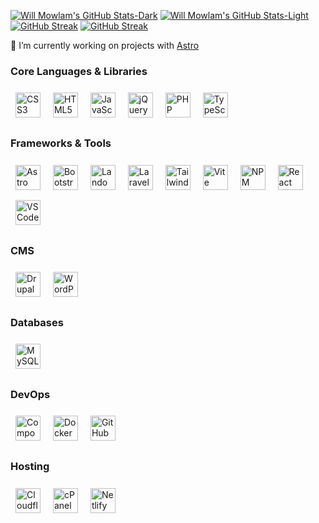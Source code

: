 [![Will Mowlam's GitHub Stats-Dark](https://github-readme-stats.vercel.app/api?username=willmowlam&hide_border=true&show_icons=true&theme=dark&bg_color=00000000#gh-dark-mode-only)](#gh-dark-mode-only)
[![Will Mowlam's GitHub Stats-Light](https://github-readme-stats.vercel.app/api?username=willmowlam&hide_border=true&show_icons=true&theme=default#gh-light-mode-only)](#gh-light-mode-only)
[![GitHub Streak](https://github-readme-streak-stats.herokuapp.com?user=willmowlam&theme=github-dark&hide_border=true&date_format=j%20M%5B%20Y%5D&hide_current_streak=true&hide_longest_streak=true#gh-dark-mode-only)](#gh-dark-mode-only)
[![GitHub Streak](https://github-readme-streak-stats.herokuapp.com?user=willmowlam&theme=transparent&hide_border=true&date_format=j%20M%5B%20Y%5D&hide_current_streak=true&hide_longest_streak=true#gh-light-mode-only)](#gh-light-mode-only)

<!-- 🔭 Working on [devOpps](https://github.com/jilloreilly/devopps) -->

🔭 I’m currently working on projects with [Astro](https://astro.build/)

### Core Languages & Libraries
<p>
  <a href="https://developer.mozilla.org/en-US/docs/Web/CSS" target="_blank" rel="noreferrer" title="CSS3"><img src="https://cdn.simpleicons.org/css3/1572B6" alt="CSS3" width="40" height="40" style="margin: 8px;" /></a>
  <a href="https://developer.mozilla.org/en-US/docs/Web/HTML" target="_blank" rel="noreferrer" title="HTML5"><img src="https://cdn.simpleicons.org/html5/E34F26" alt="HTML5" width="40" height="40" style="margin: 8px;" /></a>
  <a href="https://developer.mozilla.org/en-US/docs/Web/JavaScript" target="_blank" rel="noreferrer" title="JavaScript"><img src="https://cdn.simpleicons.org/javascript/F7DF1E" alt="JavaScript" width="40" height="40" style="margin: 8px;" /></a>
  <a href="https://jquery.com/" target="_blank" rel="noreferrer" title="jQuery"><img src="https://cdn.simpleicons.org/jquery/0769AD" alt="jQuery" width="40" height="40" style="margin: 8px;" /></a>
  <a href="https://www.php.net/" target="_blank" rel="noreferrer" title="PHP"><img src="https://cdn.simpleicons.org/php/777BB4" alt="PHP" width="40" height="40" style="margin: 8px;" /></a>
  <a href="https://www.typescriptlang.org/" target="_blank" rel="noreferrer" title="TypeScript"><img src="https://cdn.simpleicons.org/typescript/3178C6" alt="TypeScript" width="40" height="40" style="margin: 8px;" /></a>
</p>

### Frameworks & Tools
<p>
  <a href="https://astro.build/" target="_blank" rel="noreferrer" title="Astro"><img src="https://cdn.simpleicons.org/astro/black" alt="Astro" width="40" height="40" style="margin: 8px;" /></a>
  <a href="https://getbootstrap.com/" target="_blank" rel="noreferrer" title="Bootstrap"><img src="https://cdn.simpleicons.org/bootstrap/7952B3" alt="Bootstrap" width="40" height="40" style="margin: 8px;" /></a>
  <a href="https://lando.dev/" target="_blank" rel="noreferrer" title="Lando"><img src="https://docs.lando.dev/images/icon.svg" alt="Lando" width="40" height="40" style="margin: 8px;" /></a>
  <a href="https://laravel.com/" target="_blank" rel="noreferrer" title="Laravel"><img src="https://cdn.simpleicons.org/laravel/FF2D20" alt="Laravel" width="40" height="40" style="margin: 8px;" /></a>
  <a href="https://tailwindcss.com/" target="_blank" rel="noreferrer" title="Tailwind CSS"><img src="https://cdn.simpleicons.org/tailwindcss/06B6D4" alt="Tailwind CSS" width="40" height="40" style="margin: 8px;" /></a>
  <a href="https://vitejs.dev/" target="_blank" rel="noreferrer" title="Vite"><img src="https://cdn.simpleicons.org/vite/646CFF" alt="Vite" width="40" height="40" style="margin: 8px;" /></a>
  <a href="https://www.npmjs.com/" target="_blank" rel="noreferrer" title="NPM"><img src="https://cdn.simpleicons.org/npm/CB3837" alt="NPM" width="40" height="40" style="margin: 8px;" /></a>
  <a href="https://reactjs.org/" target="_blank" rel="noreferrer" title="React"><img src="https://cdn.simpleicons.org/react/61DAFB" alt="React" width="40" height="40" style="margin: 8px;" /></a>
  <a href="https://code.visualstudio.com/" target="_blank" rel="noreferrer" title="Visual Studio Code"><img src="https://cdn.simpleicons.org/visualstudiocode/007ACC" alt="VSCode" width="40" height="40" style="margin: 8px;" /></a>
</p>

### CMS
<p>
  <a href="https://www.drupal.org/" target="_blank" rel="noreferrer" title="Drupal"><img src="https://cdn.simpleicons.org/drupal/0678BE" alt="Drupal" width="40" height="40" style="margin: 8px;" /></a>
  <a href="https://wordpress.org/" target="_blank" rel="noreferrer" title="WordPress"><img src="https://cdn.simpleicons.org/wordpress/21759B" alt="WordPress" width="40" height="40" style="margin: 8px;" /></a>
</p>

### Databases
<p>
  <a href="https://www.mysql.com/" target="_blank" rel="noreferrer" title="MySQL"><img src="https://cdn.simpleicons.org/mysql/4479A1" alt="MySQL" width="40" height="40" style="margin: 8px;" /></a>
</p>

### DevOps
<p>
  <a href="https://getcomposer.org/" target="_blank" rel="noreferrer" title="Composer"><img src="https://cdn.simpleicons.org/composer/885630" alt="Composer" width="40" height="40" style="margin: 8px;" /></a>
  <a href="https://www.docker.com/" target="_blank" rel="noreferrer" title="Docker"><img src="https://cdn.simpleicons.org/docker/2496ED" alt="Docker" width="40" height="40" style="margin: 8px;" /></a>
  <a href="https://github.com/" target="_blank" rel="noreferrer" title="GitHub"><img src="https://cdn.simpleicons.org/github/181717" alt="GitHub" width="40" height="40" style="margin: 8px;" /></a>
</p>

### Hosting
<p>
  <a href="https://www.cloudflare.com/" target="_blank" rel="noreferrer" title="Cloudflare"><img src="https://cdn.simpleicons.org/cloudflare/F38020" alt="Cloudflare" width="40" height="40" style="margin: 8px;" /></a>
  <a href="https://cpanel.net/" target="_blank" rel="noreferrer" title="cPanel"><img src="https://cdn.simpleicons.org/cpanel/FF6C2C" alt="cPanel" width="40" height="40" style="margin: 8px;" /></a>
  <a href="https://www.netlify.com/" target="_blank" rel="noreferrer" title="Netlify"><img src="https://cdn.simpleicons.org/netlify/00C7B7" alt="Netlify" width="40" height="40" style="margin: 8px;" /></a>
</p>

<!--
[![Will Mowlam's GitHub Top Langs-Dark](https://github-readme-stats.vercel.app/api/top-langs/?username=willmowlam&hide_progress=true&layout=compact&theme=dark)](https://github.com/willmowlam/github-readme-stats#gh-dark-mode-only)
[![Will Mowlam's GitHub Top Langs-Light](https://github-readme-stats.vercel.app/api/top-langs/?username=willmowlam&hide_progress=true&layout=compact&theme=default)](https://github.com/willmowlam/github-readme-stats#gh-light-mode-only)
-->
<!--
**willmowlam/willmowlam** is a ✨ _special_ ✨ repository because its `README.md` (this file) appears on your GitHub profile.

Here are some ideas to get you started:

- 🔭 I’m currently working on ...
- 🌱 I’m currently learning ...
- 👯 I’m looking to collaborate on ...
- 🤔 I’m looking for help with ...
- 💬 Ask me about ...
- 📫 How to reach me: ...
- 😄 Pronouns: ...
- ⚡ Fun fact: ...

🌱 Learning [Firebase](https://firebase.google.com/), [Tanstack Query](https://tanstack.com/query) and [Typescript](https://www.typescriptlang.org/)
-->
